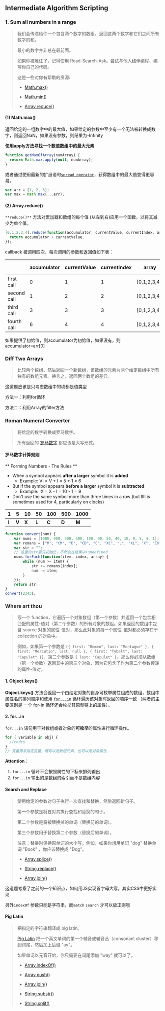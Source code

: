 ## Intermediate Algorithm Scripting

### 1.  Sum all numbers in a range

> 我们会传递给你一个包含两个数字的数组。返回这两个数字和它们之间所有数字的和。
>
> 最小的数字并非总在最前面。
>
> 如果你被难住了，记得使用 Read-Search-Ask。尝试与他人结伴编程、编写你自己的代码。
>
> 这是一些对你有帮助的资源:
>
> - [Math.max()](https://developer.mozilla.org/zh-CN/docs/Web/JavaScript/Reference/Global_Objects/Math/max)
>
>
> - [Math.min()](https://developer.mozilla.org/zh-CN/docs/Web/JavaScript/Reference/Global_Objects/Math/min)
>
>
> - [Array.reduce()](https://developer.mozilla.org/zh-CN/docs/Web/JavaScript/Reference/Global_Objects/Array/Reduce)

#### (1) Math.max()

返回给定的一组数字中的最大值，如果给定的参数中至少有一个无法被转换成数字，则返回NaN，如果没有参数，则结果为-Infinity

**使用apply方法寻找一个数值数组中的最大元素**

```javascript
function getMaxOfArray(numArray) {
  return Math.max.apply(null, numArray);
}
```

或者通过使用最新的扩展语句[`spread operator`](https://developer.mozilla.org/zh-CN/docs/Web/JavaScript/Reference/Operators/Spread_operator)，获得数组中的最大值变得更容易。

```javascript
var arr = [1, 2, 3];
var max = Math.max(...arr);
```

#### (2) Array.reduce()

`**reduce()**` 方法对累加器和数组的每个值 (从左到右)应用一个函数，以将其减少为单个值。

```javascript
[0,1,2,3,4].reduce(function(accumulator, currentValue, currentIndex, array){
  return accumulator + currentValue;
});
```

callback 被调用四次，每次调用的参数和返回值如下表：

|             | accumulator | currentValue | currentIndex | array        | return value |
| ----------- | ----------- | ------------ | ------------ | ------------ | ------------ |
| first call  | 0           | 1            | 1            | [0,1,2,3,4]  | 1            |
| second call | 1           | 2            | 2            | [0,1,2,3,4]` | 3            |
| third call  | 3           | 3            | 3            | [0,1,2,3,4]  | 6            |
| fourth call | 6           | 4            | 4            | [0,1,2,3,4]  | 10           |

如果提供了初始值，则accumulator为初始值，如果没有，则accumulator=arr[0]



### Diff Two Arrays

> 比较两个数组，然后返回一个新数组，该数组的元素为两个给定数组中所有独有的数组元素。换言之，返回两个数组的差异。

这道题应该是只考虑数组中的项都是值类型

方法一：利用for循环

方法二：利用Array的filter方法



### Roman Numeral Converter

> 将给定的数字转换成罗马数字。
>
> 所有返回的 [罗马数字](http://www.mathsisfun.com/roman-numerals.html) 都应该是大写形式。

#### 罗马数字计算规则

** Forming Numbers - The Rules **

- When a symbol appears **after a larger** symbol it is **added**
  - Example: VI = V + I = 5 + 1 = 6
- But if the symbol appears **before a larger** symbol it is **subtracted**
  - Example: IX = X - I = 10 - 1 = 9
- Don't use the same symbol more than three times in a row (but IIII is sometimes used for 4, particularly on clocks)

| 1     | 5     | 10    | 50    | 100   | 500   | 1000  |
| ----- | ----- | ----- | ----- | ----- | ----- | ----- |
| **I** | **V** | **X** | **L** | **C** | **D** | **M** |

```javascript
function convert(num) {
	var nums = [1000, 900, 500, 400, 100, 90, 50, 40, 10, 9, 5, 4, 1];
	var romans = ["M", "CM", "D", "CD", "C", "XC", "L", "XL", "X", "IX", "V", "IV", "I"];
	var str = "";
	// 这里的str要先初始化，不然会在结果中+undefined
	nums.forEach(function(item, index, array) {
		while (num >= item) {
			str += romans[index];
			num -= item;
		}
	});
	return str;
}
convert(2343);
```



### Where art thou

> 写一个 function，它遍历一个对象数组（第一个参数）并返回一个包含相匹配的属性-值对（第二个参数）的所有对象的数组。如果返回的数组中包含 source 对象的属性-值对，那么此对象的每一个属性-值对都必须存在于 collection 的对象中。
>
> 例如，如果第一个参数是 `[{ first: "Romeo", last: "Montague" }, { first: "Mercutio", last: null }, { first: "Tybalt", last: "Capulet" }]`，第二个参数是 `{ last: "Capulet" }`，那么你必须从数组（第一个参数）返回其中的第三个对象，因为它包含了作为第二个参数传递的属性-值对。



#### 1. Object.keys()

**Object.keys()** 方法会返回一个由给定对象的自身可枚举属性组成的数组，数组中属性名的排列顺序和使用 [`for...in`](https://developer.mozilla.org/zh-CN/docs/Web/JavaScript/Reference/Statements/for...in) 循环遍历该对象时返回的顺序一致 （两者的主要区别是 一个 for-in 循环还会枚举其原型链上的属性）。



#### 2. for...in

`for...in` 语句用于对数组或者对象的**可枚举**的属性进行循环操作。

```javascript
for ( variable in obj) {
  //codes
}
// 变量用来指定变量，既可以是数组元素，也可以是对象属性
```

**Attention**：

1. `for...in` 循环不会按照属性的下标来排列输出
2. `for...in` 输出的是数组的索引而不是数组内容



#### Search and Replace

> 使用给定的参数对句子执行一次查找和替换，然后返回新句子。
>
> 第一个参数是将要对其执行查找和替换的句子。
>
> 第二个参数是将被替换掉的单词（替换前的单词）。
>
> 第三个参数用于替换第二个参数（替换后的单词）。
>
> 注意：替换时保持原单词的大小写。例如，如果你想用单词 "dog" 替换单词 "Book" ，你应该替换成 "Dog"。
>
> - [Array.splice()](https://developer.mozilla.org/zh-CN/docs/Web/JavaScript/Reference/Global_Objects/Array/splice)
>
>
> - [String.replace()](https://developer.mozilla.org/zh-CN/docs/Web/JavaScript/Reference/Global_Objects/String/replace)
>
>
> - [Array.join()](https://developer.mozilla.org/zh-CN/docs/Web/JavaScript/Reference/Global_Objects/Array/join)

这道题考察了之前的一个知识点，如何用JS实现首字母大写，其实CSS中更好实现

另外`indexOf` 参数只能是字符串，而`match` `search` 才可以放正则哦



#### Pig Latin

> 把指定的字符串翻译成 pig latin。
>
> [Pig Latin](http://en.wikipedia.org/wiki/Pig_Latin) 把一个英文单词的第一个辅音或辅音丛（consonant cluster）移到词尾，然后加上后缀 "ay"。
>
> 如果单词以元音开始，你只需要在词尾添加 "way" 就可以了。
>
> - [Array.indexOf()](https://developer.mozilla.org/zh-CN/docs/Web/JavaScript/Reference/Global_Objects/Array/indexOf)
>
>
> - [Array.push()](https://developer.mozilla.org/zh-CN/docs/Web/JavaScript/Reference/Global_Objects/Array/push)
>
>
> - [Array.join()](https://developer.mozilla.org/zh-CN/docs/Web/JavaScript/Reference/Global_Objects/Array/join)
>
>
> - [String.substr()](https://developer.mozilla.org/zh-CN/docs/Web/JavaScript/Reference/Global_Objects/String/substr)
>
>
> - [String.split()](https://developer.mozilla.org/zh-CN/docs/Web/JavaScript/Reference/Global_Objects/String/split)

